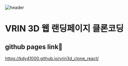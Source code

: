 ![header](https://capsule-render.vercel.app/api?color=auto)

# VRIN 3D 웹 랜딩페이지 클론코딩

## github pages link🔽

https://kdy41000.github.io/vrin3d_clone_react/
